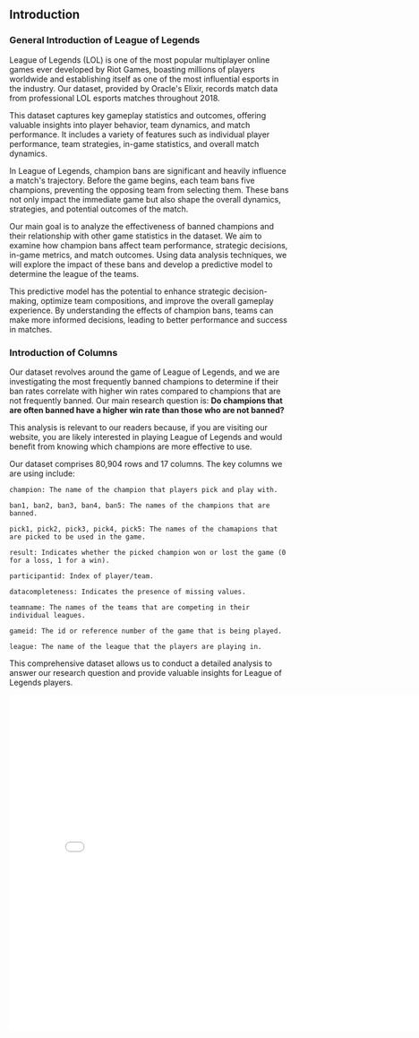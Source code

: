 ## Introduction

### General Introduction of League of Legends

League of Legends (LOL) is one of the most popular multiplayer online games ever developed by Riot Games, boasting millions of players worldwide and establishing itself as one of the most influential esports in the industry. Our dataset, provided by Oracle's Elixir, records match data from professional LOL esports matches throughout 2018.

This dataset captures key gameplay statistics and outcomes, offering valuable insights into player behavior, team dynamics, and match performance. It includes a variety of features such as individual player performance, team strategies, in-game statistics, and overall match dynamics.

In League of Legends, champion bans are significant and heavily influence a match's trajectory. Before the game begins, each team bans five champions, preventing the opposing team from selecting them. These bans not only impact the immediate game but also shape the overall dynamics, strategies, and potential outcomes of the match.

Our main goal is to analyze the effectiveness of banned champions and their relationship with other game statistics in the dataset. We aim to examine how champion bans affect team performance, strategic decisions, in-game metrics, and match outcomes. Using data analysis techniques, we will explore the impact of these bans and develop a predictive model to determine the league of the teams.

This predictive model has the potential to enhance strategic decision-making, optimize team compositions, and improve the overall gameplay experience. By understanding the effects of champion bans, teams can make more informed decisions, leading to better performance and success in matches.

### Introduction of Columns

Our dataset revolves around the game of League of Legends, and we are investigating the most frequently banned champions to determine if their ban rates correlate with higher win rates compared to champions that are not frequently banned. Our main research question is: **Do champions that are often banned have a higher win rate than those who are not banned?**

This analysis is relevant to our readers because, if you are visiting our website, you are likely interested in playing League of Legends and would benefit from knowing which champions are more effective to use.

Our dataset comprises 80,904 rows and 17 columns. The key columns we are using include:

    champion: The name of the champion that players pick and play with.

    ban1, ban2, ban3, ban4, ban5: The names of the champions that are banned.
    
    pick1, pick2, pick3, pick4, pick5: The names of the chamapions that are picked to be used in the game.

    result: Indicates whether the picked champion won or lost the game (0 for a loss, 1 for a win).
    
    participantid: Index of player/team.

    datacompleteness: Indicates the presence of missing values.
    
    teamname: The names of the teams that are competing in their individual leagues.
    
    gameid: The id or reference number of the game that is being played.
    
    league: The name of the league that the players are playing in.

This comprehensive dataset allows us to conduct a detailed analysis to answer our research question and provide valuable insights for League of Legends players.





<iframe
  src="assets/Pick_vs_Ban_vs_Win_Rate.html"
  width="800"
  height="600"
  frameborder="0"
></iframe>
